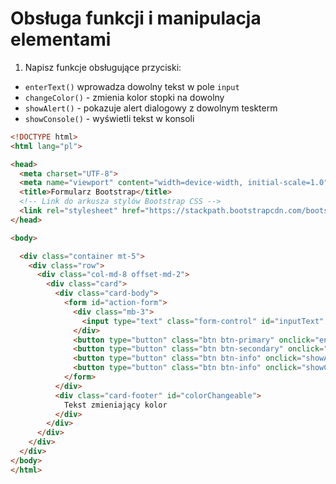 # Obsługa funkcji i manipulacja elementami

1. Napisz funkcje obsługujące przyciski:
  - `enterText()` wprowadza dowolny tekst w pole `input`
  - `changeColor()` - zmienia kolor stopki na dowolny
  - `showAlert()` - pokazuje alert dialogowy z dowolnym teskterm
  - `showConsole()` - wyświetli tekst w konsoli

```html
<!DOCTYPE html>
<html lang="pl">

<head>
  <meta charset="UTF-8">
  <meta name="viewport" content="width=device-width, initial-scale=1.0">
  <title>Formularz Bootstrap</title>
  <!-- Link do arkusza stylów Bootstrap CSS -->
  <link rel="stylesheet" href="https://stackpath.bootstrapcdn.com/bootstrap/4.5.2/css/bootstrap.min.css">
</head>

<body>

  <div class="container mt-5">
    <div class="row">
      <div class="col-md-8 offset-md-2">
        <div class="card">
          <div class="card-body">
            <form id="action-form">
              <div class="mb-3">
                <input type="text" class="form-control" id="inputText" placeholder="Wpisz jakiś tekst">
              </div>
              <button type="button" class="btn btn-primary" onclick="enterText()">Wprowadź przykładowy tekst</button>
              <button type="button" class="btn btn-secondary" onclick="changeColor()">Zmień kolor</button>
              <button type="button" class="btn btn-info" onclick="showAlert()">Pokaż dialog</button>
              <button type="button" class="btn btn-info" onclick="showConsole()">Wyświetl w konsoli</button>
            </form>
          </div>
          <div class="card-footer" id="colorChangeable">
            Tekst zmieniający kolor
          </div>
        </div>
      </div>
    </div>
  </div>
</body>
</html>
```

